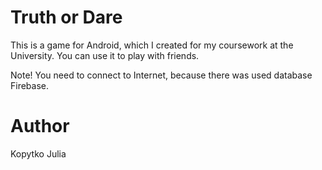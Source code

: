 # Truth or Dare
This is a game for Android, which I created for my coursework at the University.
You can use it to play with friends.

Note!
You need to connect to Internet, because there was used database Firebase.

# Author
Kopytko Julia
